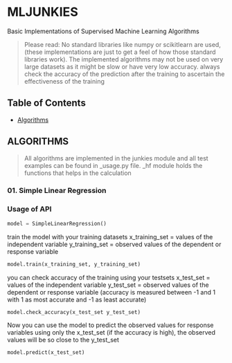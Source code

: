 # MLJUNKIES

Basic Implementations of Supervised Machine Learning Algorithms
> Please read: 
No standard libraries like numpy or scikitlearn are used, (these implementations are just to get a feel of how those standard libraries work). The implemented algorithms may not be used on very large datasets as it might be slow or have very low accuracy. always check the accuracy of the prediction after the training to ascertain the effectiveness of the training

## Table of Contents

* [Algorithms](#algorithms)

## ALGORITHMS
> All algorithms are implemented in the junkies module and all test examples can be found in _usage.py file. _hf module holds the functions that helps in the calculation

### 01. Simple Linear Regression

### Usage of API

``` python
model = SimpleLinearRegression()
```
train the model with your training datasets
x_training_set = values of the independent variable
y_training_set = observed values of the dependent or response variable
``` python
model.train(x_training_set, y_training_set)
```
you can check accuracy of the training using your testsets
x_test_set = values of the independent variable
y_test_set = observed values of the dependent or response variable (accuracy is measured between -1 and 1 with 1 as most accurate and -1 as least accurate)
``` python
model.check_accuracy(x_test_set y_test_set)
```
Now you can use the model to predict the observed values for response variables using only the x_test_set (if the accuracy is high), the observed values will be so close to the y_test_set
``` python
model.predict(x_test_set)
```
